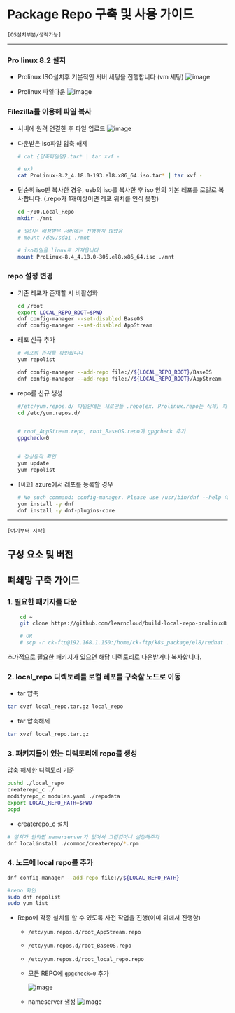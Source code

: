 # Package Repo 구축 및 사용 가이드


`[OS설치부분/생략가능]`

----

### Pro linux 8.2 설치
- Prolinux ISO설치후  기본적인 서버 세팅을 진행합니다 (vm 세팅)
    ![image](local_repo/figure/download_prolinux8.2.png)


- Prolinux 파일다운
    ![image](local_repo/figure/download_prolinux8.2-2.png)



### Filezilla를 이용해 파일 복사


- 서버에 원격 연결한 후 파일 업로드
    ![image](local_repo/figure/con-filezila.png)


- 다운받은 iso파일 압축 해제

    ```bash
    # cat {압축파일명}.tar* | tar xvf -
    
    # ex) 
    cat ProLinux-8.2_4.18.0-193.el8.x86_64.iso.tar* | tar xvf -

    ```

- 단순히 iso만 복사한 경우, usb의 iso를 복사한 후 iso 안의 기본 레포를 로컬로 복사합니다. (.repo가 1개이상이면 레포 위치를 인식 못함)


    ```bash
    cd ~/00.Local_Repo
    mkdir ./mnt

    # 일단은 배정받은 서버에는 진행하지 않았음
    # mount /dev/sda1 ./mnt

    # iso파일을 linux로 가져옵니다
    mount ProLinux-8.4_4.18.0-305.el8.x86_64.iso ./mnt

    ```

### repo 설정 변경

- 기존 레포가 존재할 시 비활성화
    ```bash
    cd /root
    export LOCAL_REPO_ROOT=$PWD
    dnf config-manager --set-disabled BaseOS
    dnf config-manager --set-disabled AppStream

    ```

- 레포 신규 추가

    ```bash
    # 레포의 존재를 확인합니다
    yum repolist 

    dnf config-manager --add-repo file://${LOCAL_REPO_ROOT}/BaseOS
    dnf config-manager --add-repo file://${LOCAL_REPO_ROOT}/AppStream

    ```


- repo를 신규 생성

    ```bash
    #/etc/yum.repos.d/ 파일안에는 새로만들 .repo(ex. Prolinux.repo는 삭제) 파일말고 아무것도 없어야함
    cd /etc/yum.repos.d/


    # root_AppStream.repo, root_BaseOS.repo에 gpgcheck 추가
    gpgcheck=0 


    # 정상동작 확인
    yum update
    yum repolist

    ```


- `[비고]` azure에서 레포를 등록할 경우 
    
    ```bash
    # No such command: config-manager. Please use /usr/bin/dnf --help 에러가 발생시 설치 진행
    yum install -y dnf
    dnf install -y dnf-plugins-core

    ```





----
`[여기부터 시작]` 

## 구성 요소 및 버전

## 폐쇄망 구축 가이드
### 1. 필요한 패키지를 다운
```bash
    cd ~
    git clone https://github.com/learncloud/build-local-repo-prolinux8.2.git

    # OR
    # scp -r ck-ftp@192.168.1.150:/home/ck-ftp/k8s_package/el8/redhat ./local_repo

```

추가적으로 필요한 패키지가 있으면 해당 디렉토리로 다운받거나 복사합니다.


### 2. local\_repo 디렉토리를 로컬 레포를 구축할 노드로 이동
- tar 압축
```bash
tar cvzf local_repo.tar.gz local_repo

```

- tar 압축해제
```bash
tar xvzf local_repo.tar.gz

```




### 3. 패키지들이 있는 디렉토리에 repo를 생성
압축 해제한 디렉토리 기준
```bash
pushd ./local_repo
createrepo_c ./
modifyrepo_c modules.yaml ./repodata
export LOCAL_REPO_PATH=$PWD
popd

```

- createrepo_c 설치
```bash
# 설치가 안되면 namerserver가 없어서 그런것이니 설정해주자
dnf localinstall ./common/createrepo/*.rpm

```

### 4. 노드에 local repo를 추가
```bash
dnf config-manager --add-repo file://${LOCAL_REPO_PATH}

#repo 확인
sudo dnf repolist
sudo yum list

```

- Repo에 각종 설치를 할 수 있도록 사전 작업을 진행(이미 위에서 진행함) 

    * `/etc/yum.repos.d/root_AppStream.repo`

    * `/etc/yum.repos.d/root_BaseOS.repo` 

    * `/etc/yum.repos.d/root_local_repo.repo`

     * 모든 REPO에  `gpgcheck=0` 추가
        
        ![image](local_repo/figure/gpgcheck.png)
        

    
        

    * nameserver 생성
        ![image](local_repo/figure/nameserver.png)



